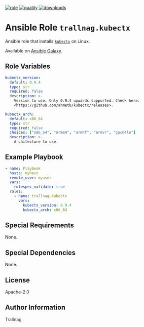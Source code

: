 [![role](https://img.shields.io/ansible/role/55230)](https://galaxy.ansible.com/trallnag/kubectx)
[![quality](https://img.shields.io/ansible/quality/55230)](https://galaxy.ansible.com/trallnag/kubectx)
[![downloads](https://img.shields.io/ansible/role/d/55230?label=downloads)](https://galaxy.ansible.com/trallnag/kubectx)

# Ansible Role `trallnag.kubectx`

Ansible role that installs [`kubectx`][kubectx] on Linux.

[kubectx]: https://github.com/ahmetb/kubectx

Available on [Ansible Galaxy](https://galaxy.ansible.com/trallnag/kubectx).

## Role Variables

```yaml
kubectx_version:
  default: 0.9.4
  type: str
  required: false
  description: >-
    Version to use. Only 0.9.4 upwards supported. Check here:
    <https://github.com/ahmetb/kubectx/releases>.

kubectx_arch:
  default: x86_64
  type: str
  required: false
  choices: ["x86_64", "arm64", "armhf", "armv7", "ppc64le"]
  description: >-
    Architecture to use.
```

## Example Playbook

```yaml
- name: Playbook
  hosts: myhost
  remote_user: myuser
  vars:
    rolespec_validate: true
  roles:
    - name: trallnag.kubectx
      vars:
        kubectx_version: 0.9.4
        kubectx_arch: x86_64
```

## Special Requirements

None.

## Special Dependencies

None.

## License

Apache-2.0

## Author Information

Trallnag
